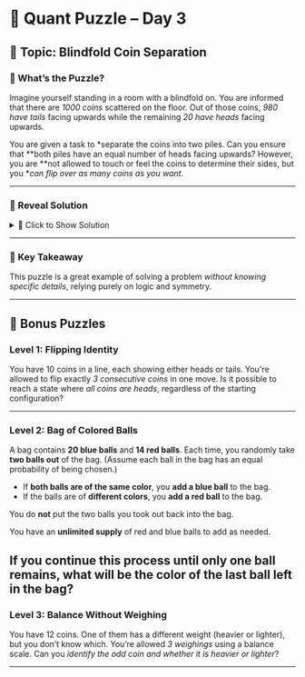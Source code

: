 # 🧠 Quant Puzzle – Day 3

## 📌 Topic: Blindfold Coin Separation

### 🤔 What’s the Puzzle?

Imagine yourself standing in a room with a blindfold on. You are informed that there are *1000 coins* scattered on the floor. Out of those coins, *980 have tails* facing upwards while the remaining *20 have heads* facing upwards.

You are given a task to *separate the coins into two piles. Can you ensure that **both piles have an equal number of heads facing upwards? However, you are **not allowed to touch or feel the coins to determine their sides, but you **can flip over as many coins as you want*.

---

### 📂 Reveal Solution

<details>
<summary>📜 Click to Show Solution</summary>

We are given **1000 coins**, out of which **980 have tails** facing upwards and **20 have heads** facing upwards. We need to separate the coins into **two piles** such that **both piles have an equal number of heads** facing upwards. We cannot touch or feel the coins to determine their sides, but we **can flip over as many coins as we want**.

Let’s assume that we separate the coins into two piles with **n coins** in one pile and **1000 − n coins** in the other. Let **m** be the number of coins in the first pile with heads up. Then there must be **20 − m** coins in the second pile with heads up. 

We also know that there are **n − m** coins in the first pile with tails up.

Now, if we **flip all the coins in the first pile**, all heads become tails and all tails become heads. As a result, the first pile will now have:

- **n − m heads** (original tails flipped to heads), and  
- **m tails** (original heads flipped to tails).

To ensure that **both piles have the same number of heads after the flip**, we require:

\[
\text{Number of heads in flipped first pile} = \text{Number of heads in second pile}
\]

\[
n - m = 20 - m
\]

Simplifying gives:

\[
n = 20
\]

So the trick is:

- Take **any 20 coins at random**, put them in the first pile.
- Put the remaining **980 coins** in the second pile.
- **Flip all 20 coins** in the first pile.

Now, both piles are guaranteed to have **the same number of heads**.

No matter what the original configuration was, the number of heads in both piles will now be *equal*.

</details>

---

### 🔑 Key Takeaway

This puzzle is a great example of solving a problem *without knowing specific details*, relying purely on logic and symmetry.

---

## 🧩 Bonus Puzzles

### Level 1: Flipping Identity

You have 10 coins in a line, each showing either heads or tails. You're allowed to flip exactly *3 consecutive coins* in one move. Is it possible to reach a state where *all coins are heads*, regardless of the starting configuration?

---

### Level 2: Bag of Colored Balls

A bag contains **20 blue balls** and **14 red balls**. Each time, you randomly take **two balls out** of the bag. (Assume each ball in the bag has an equal probability of being chosen.)

- If **both balls are of the same color**, you **add a blue ball** to the bag.
- If the balls are of **different colors**, you **add a red ball** to the bag.

You do **not** put the two balls you took out back into the bag.

You have an **unlimited supply** of red and blue balls to add as needed.

If you continue this process until **only one ball remains**, what will be the **color** of the **last ball** left in the bag?
---

### Level 3: Balance Without Weighing

You have 12 coins. One of them has a different weight (heavier or lighter), but you don’t know which. You’re allowed *3 weighings* using a balance scale. Can you *identify the odd coin and whether it is heavier or lighter*?

---
